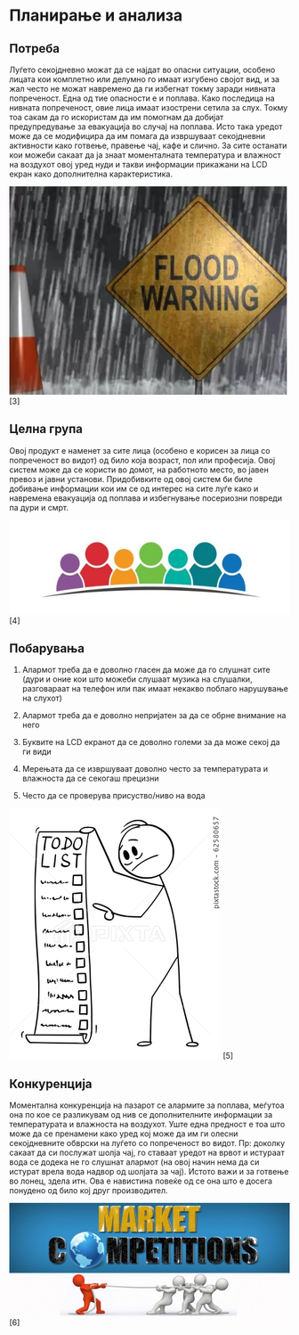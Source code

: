 # Планирање и анализа

## Потреба

Луѓето секојдневно можат да се најдат во опасни ситуации, особено лицата кои комплетно или делумно го имаат изгубено својот вид, и за жал често не можат навремено да ги избегнат токму заради нивната попреченост. Една од тие опасности е и поплава. Како последица на нивната попреченост, овие лица имаат изострени сетила за слух. Токму тоа сакам да го искористам да им помогнам да добијат предупредување за евакуација во случај на поплава. Исто така уредот може да се модифицира да им помага да извршуваат секојдневни активности како готвење, правење чај, кафе и слично. За сите останати кои можеби сакаат да ја знаат моменталната температура и влажност на воздухот овој уред нуди и такви информации прикажани на LCD екран како дополнителна карактеристика.


![Food Alarm](./media/flood-warning.png) [3]


## Целна група

Овој продукт е наменет за сите лица (особено е корисен за лица со попреченост во видот) од било која возраст, пол или професија. Овој систем може да се користи  во домот, на работното место, во јавен превоз и јавни установи. Придобивките од овој систем би биле добивање информации кои им се од интерес на сите луѓе како и навремена евакуација од поплава и избегнување посериозни повреди па дури и смрт.


![All People](./media/depositphotos_50553049-stock-illustration-teamwork-people-7-group-of.jpg) [4]


## Побарувања

1. Aлармот треба да е доволно гласен да може да го слушнат сите (дури и оние кои што можеби слушаат музика на слушалки, разговараат на телефон или пак имаат некакво поблаго нарушување на слухот)

2. Алармот треба да е доволно непријатен за да се обрне внимание на него

3. Буквите на LCD екранот да се доволно големи за да може секој да ги види

4. Мерењата да се извршуваат доволно често за температурата и влажноста да се секогаш прецизни

5. Често да се проверува присуство/ниво на вода


![To-do](./media/to-do.jpg) [5]


## Конкуренција

Моментална конкуренција на пазарот се алармите за поплава, меѓутоа она по кое се разликувам од нив се дополнителните информации за температурата и влажноста на воздухот. Уште една предност е тоа што може да се пренамени како уред кој може да им ги олесни секојдневните обврски на луѓето со попреченост во видот. Пр: доколку сакаат да си послужат шолја чај, го ставаат уредот на врвот и истураат вода се додека не го слушнат алармот (на овој начин нема да си истурат врела вода надвор од шолјата за чај). Истото важи и за готвење во лонец, здела итн. Ова е навистина повеќе од се она што е досега понудено од било кој друг производител.


![Competition](./media/market-competitions-586x236.jpg) [6]